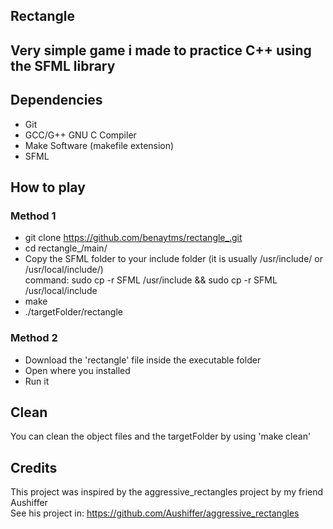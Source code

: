 ## Rectangle

## Very simple game i made to practice C++ using the SFML library

## Dependencies
* Git
* GCC/G++ GNU C Compiler
* Make Software (makefile extension)
* SFML

## How to play
### Method 1

* git clone https://github.com/benaytms/rectangle_.git
* cd rectangle_/main/
* Copy the SFML folder to your include folder (it is usually /usr/include/ or /usr/local/include/) <br>
    command: sudo cp -r SFML /usr/include && sudo cp -r SFML /usr/local/include
* make
* ./targetFolder/rectangle

### Method 2

* Download the 'rectangle' file inside the executable folder
* Open where you installed
* Run it

## Clean
You can clean the object files and the targetFolder
by using 'make clean'

## Credits
This project was inspired by the aggressive_rectangles project by my friend Aushiffer<br>
See his project in: https://github.com/Aushiffer/aggressive_rectangles
